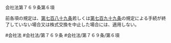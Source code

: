 会社法第７６９条第６項

前各項の規定は、[第七百八十九条](会社法＿＿＿＿第７８９条)若しくは[第七百九十九条](会社法＿＿＿＿第７９９条)の規定による手続が終了していない場合又は株式交換を中止した場合には、適用しない。

#会社法
#会社法/第７６９条
#会社法/第７６９条/第６項
